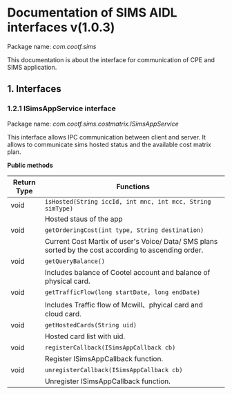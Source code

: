 # Documentation of SIMS AIDL interfaces v(1.0.3) #
Package name: _com.cootf.sims_

This documentation is about the interface for communication of CPE and SIMS application.  

## 1. Interfaces ##

### 1.2.1 ISimsAppService interface ###
Package name: _com.cootf.sims.costmatrix.ISimsAppService_

This interface allows IPC communication between client and server. It allows to communicate sims hosted status and the available cost matrix plan.

**Public methods**

| Return Type | Functions |
| --- | --- |
| void  | ```isHosted(String iccId, int mnc, int mcc, String simType)``` |
|| Hosted staus of the app |
| void  | ```getOrderingCost(int type, String destination)``` |
|| Current Cost Martix of user's Voice/ Data/ SMS plans sorted by the cost according to ascending order. |
| void  | ```getQueryBalance()``` |
|| Includes balance of Cootel account and balance of physical card. |
| void  | ```getTrafficFlow(long startDate, long endDate)``` |
|| Includes Traffic flow of Mcwill、phyical card and cloud card. |
| void  | ```getHostedCards(String uid)``` |
|| Hosted card list with uid. |
| void  | ```registerCallback(ISimsAppCallback cb)``` |
|| Register ISimsAppCallback function. |
| void  | ```unregisterCallback(ISimsAppCallback cb)``` |
|| Unregister ISimsAppCallback function. |
